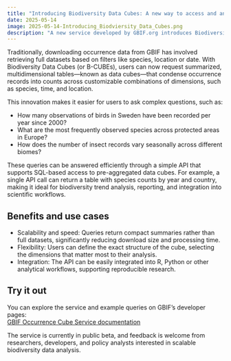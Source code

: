 ```yaml
---
title: "Introducing Biodiversity Data Cubes: A new way to access and analyze GBIF data"
date: 2025-05-14
image: 2025-05-14-Introducing_Biodviersity_Data_Cubes.png
description: "A new service developed by GBIF.org introduces Biodiversity Data Cubes, offering a powerful and flexible way to access and analyze species occurrence data using SQL-based queries."
---
```


Traditionally, downloading occurrence data from GBIF has involved retrieving full datasets based on filters like species, location or date. With Biodiversity Data Cubes (or B-CUBEs), users can now request summarized, multidimensional tables—known as data cubes—that condense occurrence records into counts across customizable combinations of dimensions, such as species, time, and location.

This innovation makes it easier for users to ask complex questions, such as:
- How many observations of birds in Sweden have been recorded per year since 2000?
- What are the most frequently observed species across protected areas in Europe?
- How does the number of insect records vary seasonally across different biomes?

These queries can be answered efficiently through a simple API that supports SQL-based access to pre-aggregated data cubes. For example, a single API call can return a table with species counts by year and country, making it ideal for biodiversity trend analysis, reporting, and integration into scientific workflows.

## Benefits and use cases
- Scalability and speed: Queries return compact summaries rather than full datasets, significantly reducing download size and processing time.
- Flexibility: Users can define the exact structure of the cube, selecting the dimensions that matter most to their analysis.
- Integration: The API can be easily integrated into R, Python or other analytical workflows, supporting reproducible research.

## Try it out
You can explore the service and example queries on GBIF’s developer pages:  
[GBIF Occurrence Cube Service documentation](https://www.gbif.org/developer/occurrence#cube)

The service is currently in public beta, and feedback is welcome from researchers, developers, and policy analysts interested in scalable biodiversity data analysis.
